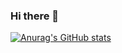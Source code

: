 ### Hi there 👋

<!--
**felipe-pereira-analista-de-dados/felipe-pereira-analista-de-dados** is a ✨ _special_ ✨ repository because its `README.md` (this file) appears on your GitHub profile.

Here are some ideas to get you started:

- 🔭 I’m currently working on ...
- 🌱 I’m currently learning ...
- 👯 I’m looking to collaborate on ...
- 🤔 I’m looking for help with ...
- 💬 Ask me about ...
- 📫 How to reach me: ...
- 😄 Pronouns: ...
- ⚡ Fun fact: ...
-->

<!-- [![Readme Card](https://github-readme-stats.vercel.app/api/pin/?username=felipe.pereira.lee@gmail.com&repo=github-readme-stats)](https://github.com/anuraghazra/github-readme-stats)
-->

[![Anurag's GitHub stats](https://github-readme-stats.vercel.app/api?username=felipe-pereira-analise-de-dados)](https://github.com/anuraghazra/github-readme-stats)
